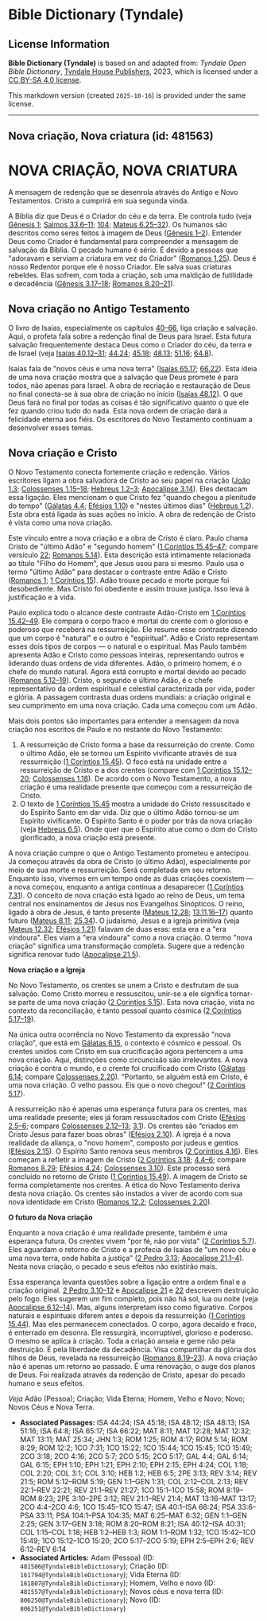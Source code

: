 # Bible Dictionary (Tyndale)

## License Information

**Bible Dictionary (Tyndale)** is based on and adapted from: _Tyndale Open Bible Dictionary_, [Tyndale House Publishers](https://tyndaleopenresources.com/), 2023, which is licensed under a [CC BY-SA 4.0 license](https://creativecommons.org/licenses/by-sa/4.0/legalcode.en).

This markdown version (created `2025-10-16`) is provided under the same license.



--------------------------------

## Nova criação, Nova criatura (id: 481563)

NOVA CRIAÇÃO, NOVA CRIATURA
===========================

A mensagem de redenção que se desenrola através do Antigo e Novo Testamentos. Cristo a cumprirá em sua segunda vinda.

A Bíblia diz que Deus é o Criador do céu e da terra. Ele controla tudo (veja [Gênesis 1](https://ref.ly/Gen1:1-Gen1:31); [Salmos 33\.6–11](https://ref.ly/Ps33:6-Ps33:11); [104](https://ref.ly/Ps104:1-Ps104:35); [Mateus 6\.25–32](https://ref.ly/Matt6:25-Matt6:32)). Os humanos são descritos como seres feitos à imagem de Deus ([Gênesis 1–2](https://ref.ly/Gen1:1-Gen2:25)). Entender Deus como Criador é fundamental para compreender a mensagem de salvação da Bíblia. O pecado humano é sério. É devido a pessoas que "adoravam e serviam a criatura em vez do Criador" ([Romanos 1\.25](https://ref.ly/Rom1:25)). Deus é nosso Redentor porque ele é nosso Criador. Ele salva suas criaturas rebeldes. Elas sofrem, com toda a criação, sob uma maldição de futilidade e decadência ([Gênesis 3\.17–18](https://ref.ly/Gen3:17-Gen3:18); [Romanos 8\.20–21](https://ref.ly/Rom8:20-Rom8:21)).

Nova criação no Antigo Testamento
---------------------------------

O livro de Isaías, especialmente os capítulos [40–66](https://ref.ly/Isa40:1-Isa66:24), liga criação e salvação. Aqui, o profeta fala sobre a redenção final de Deus para Israel. Esta futura salvação frequentemente destaca Deus como o Criador do céu, da terra e de Israel (veja [Isaías 40\.12–31](https://ref.ly/Isa40:12-Isa40:31); [44\.24](https://ref.ly/Isa44:24); [45\.18](https://ref.ly/Isa45:18); [48\.13](https://ref.ly/Isa48:13); [51\.16](https://ref.ly/Isa51:16); [64\.8](https://ref.ly/Isa64:8)).

Isaías fala de "novos céus e uma nova terra" ([Isaías 65\.17](https://ref.ly/Isa65:17); [66\.22](https://ref.ly/Isa66:22)). Esta ideia de uma nova criação mostra que a salvação que Deus promete é para todos, não apenas para Israel. A obra de recriação e restauração de Deus no final conecta\-se à sua obra de criação no início ([Isaías 48\.12](https://ref.ly/Isa48:12)). O que Deus fará no final por todas as coisas é tão significativo quanto o que ele fez quando criou tudo do nada. Esta nova ordem de criação dará a felicidade eterna aos fiéis. Os escritores do Novo Testamento continuam a desenvolver esses temas.

Nova criação e Cristo
---------------------

O Novo Testamento conecta fortemente criação e redenção. Vários escritores ligam a obra salvadora de Cristo ao seu papel na criação ([João 1\.3](https://ref.ly/John1:3); [Colossenses 1\.15–18](https://ref.ly/Col1:15-Col1:18); [Hebreus 1\.2–3](https://ref.ly/Heb1:2-Heb1:3); [Apocalipse 3\.14](https://ref.ly/Rev3:14)). Eles destacam essa ligação. Eles mencionam o que Cristo fez "quando chegou a plenitude do tempo" ([Gálatas 4\.4](https://ref.ly/Gal4:4); [Efésios 1\.10](https://ref.ly/Eph1:10)) e "nestes últimos dias" ([Hebreus 1\.2](https://ref.ly/Heb1:2)). Esta obra está ligada às suas ações no início. A obra de redenção de Cristo é vista como uma nova criação.

Este vínculo entre a nova criação e a obra de Cristo é claro. Paulo chama Cristo de "último Adão" e "segundo homem" ([1 Coríntios 15\.45–47](https://ref.ly/1Cor15:45-1Cor15:47); compare versículo [22](https://ref.ly/1Cor15:22); [Romanos 5\.14](https://ref.ly/Rom5:14)). Esta descrição está intimamente relacionada ao título "Filho do Homem", que Jesus usou para si mesmo. Paulo usa o termo "último Adão" para destacar o contraste entre Adão e Cristo ([Romanos 1](https://ref.ly/Rom1:1-Rom1:32); [1 Coríntios 15](https://ref.ly/1Cor15:1-1Cor15:58)). Adão trouxe pecado e morte porque foi desobediente. Mas Cristo foi obediente e assim trouxe justiça. Isso leva à justificação e à vida.

Paulo explica todo o alcance deste contraste Adão\-Cristo em [1 Coríntios 15\.42–49](https://ref.ly/1Cor15:42-1Cor15:49). Ele compara o corpo fraco e mortal do crente com o glorioso e poderoso que receberá na ressurreição. Ele resume esse contraste dizendo que um corpo é "natural" e o outro é "espiritual". Adão e Cristo representam esses dois tipos de corpos — o natural e o espiritual. Mas Paulo também apresenta Adão e Cristo como pessoas inteiras, representando outros e liderando duas ordens de vida diferentes. Adão, o primeiro homem, é o chefe do mundo natural. Agora está corrupto e mortal devido ao pecado ([Romanos 5\.12–19](https://ref.ly/Rom5:12-Rom5:19)). Cristo, o segundo e último Adão, é o chefe representativo da ordem espiritual e celestial caracterizada por vida, poder e glória. A passagem contrasta duas ordens mundiais: a criação original e seu cumprimento em uma nova criação. Cada uma começou com um Adão.

Mais dois pontos são importantes para entender a mensagem da nova criação nos escritos de Paulo e no restante do Novo Testamento:

1. A ressurreição de Cristo forma a base da ressurreição do crente. Como o último Adão, ele se tornou um Espírito vivificante através de sua ressurreição ([1 Coríntios 15\.45](https://ref.ly/1Cor15:45)). O foco está na unidade entre a ressurreição de Cristo e a dos crentes (compare com [1 Coríntios 15\.12–20](https://ref.ly/1Cor15:12-1Cor15:20); [Colossenses 1\.18](https://ref.ly/Col1:18)). De acordo com o Novo Testamento, a nova criação é uma realidade presente que começou com a ressurreição de Cristo.
2. O texto de [1 Coríntios 15\.45](https://ref.ly/1Cor15:45) mostra a unidade do Cristo ressuscitado e do Espírito Santo em dar vida. Diz que o último Adão tornou\-se um Espírito vivificante. O Espírito Santo é o poder por trás da nova criação (veja [Hebreus 6\.5](https://ref.ly/Heb6:5)). Onde quer que o Espírito atue como o dom do Cristo glorificado, a nova criação está presente.

A nova criação cumpre o que o Antigo Testamento prometeu e antecipou. Já começou através da obra de Cristo (o último Adão), especialmente por meio de sua morte e ressurreição. Será completada em seu retorno. Enquanto isso, vivemos em um tempo onde as duas criações coexistem — a nova começou, enquanto a antiga continua a desaparecer ([1 Coríntios 7\.31](https://ref.ly/1Cor7:31)). O conceito de nova criação está ligado ao reino de Deus, um tema central nos ensinamentos de Jesus nos Evangelhos Sinópticos. O reino, ligado à obra de Jesus, é tanto presente ([Mateus 12\.28](https://ref.ly/Matt12:28); [13\.11,16–17](https://ref.ly/Matt13:11)) quanto futuro ([Mateus 8\.11](https://ref.ly/Matt8:11); [25\.34](https://ref.ly/Matt25:34)). O judaísmo, Jesus e a igreja primitiva (veja [Mateus 12\.32](https://ref.ly/Matt12:32); [Efésios 1\.21](https://ref.ly/Eph1:21)) falavam de duas eras: esta era e a "era vindoura". Eles viam a "era vindoura" como a nova criação. O termo "nova criação" significa uma transformação completa. Sugere que a redenção significa renovar tudo ([Apocalipse 21\.5](https://ref.ly/Rev21:5)).

**Nova criação e a Igreja**

No Novo Testamento, os crentes se unem a Cristo e desfrutam de sua salvação. Como Cristo morreu e ressuscitou, unir\-se a ele significa tornar\-se parte de uma nova criação ([2 Coríntios 5\.15](https://ref.ly/2Cor5:15)). Esta nova criação, vista no contexto da reconciliação, é tanto pessoal quanto cósmica ([2 Coríntios 5\.17–19](https://ref.ly/2Cor5:17-2Cor5:19)).

Na única outra ocorrência no Novo Testamento da expressão "nova criação", que está em [Gálatas 6\.15](https://ref.ly/Gal6:15), o contexto é cósmico e pessoal. Os crentes unidos com Cristo em sua crucificação agora pertencem a uma nova criação. Aqui, distinções como circuncisão são irrelevantes. A nova criação é contra o mundo, e o crente foi crucificado com Cristo ([Gálatas 6\.14](https://ref.ly/Gal6:14); compare [Colossenses 2\.20](https://ref.ly/Col2:20)). “Portanto, se alguém está em Cristo, é uma nova criação. O velho passou. Eis que o novo chegou!” ([2 Coríntios 5\.17](https://ref.ly/2Cor5:17)).

A ressurreição não é apenas uma esperança futura para os crentes, mas uma realidade presente; eles já foram ressuscitados com Cristo ([Efésios 2\.5–6](https://ref.ly/Eph2:5-Eph2:6); compare [Colossenses 2\.12–13](https://ref.ly/Col2:12-Col2:13); [3\.1](https://ref.ly/Col3:1)). Os crentes são “criados em Cristo Jesus para fazer boas obras” ([Efésios 2\.10](https://ref.ly/Eph2:10)). A igreja é a nova realidade da aliança, o "novo homem", composto por judeus e gentios ([Efésios 2\.15](https://ref.ly/Eph2:15)). O Espírito Santo renova seus membros ([2 Coríntios 4\.16](https://ref.ly/2Cor4:16)). Eles começam a refletir a imagem de Cristo ([2 Coríntios 3\.18](https://ref.ly/2Cor3:18); [4\.4–6](https://ref.ly/2Cor4:4-2Cor4:6); compare [Romanos 8\.29](https://ref.ly/Rom8:29); [Efésios 4\.24](https://ref.ly/Eph4:24); [Colossenses 3\.10](https://ref.ly/Col3:10)). Este processo será concluído no retorno de Cristo ([1 Coríntios 15\.49](https://ref.ly/1Cor15:49)). A imagem de Cristo se forma completamente nos crentes. A ética do Novo Testamento deriva desta nova criação. Os crentes são instados a viver de acordo com sua nova identidade em Cristo ([Romanos 12\.2](https://ref.ly/Rom12:2); [Colossenses 2\.20](https://ref.ly/Col2:20)).

**O futuro da Nova criação**

Enquanto a nova criação é uma realidade presente, também é uma esperança futura. Os crentes vivem "por fé, não por vista" ([2 Coríntios 5\.7](https://ref.ly/2Cor5:7)). Eles aguardam o retorno de Cristo e a profecia de Isaías de "um novo céu e uma nova terra, onde habita a justiça" ([2 Pedro 3\.13](https://ref.ly/2Pet3:13); [Apocalipse 21\.1–4](https://ref.ly/Rev21:1-Rev21:4)). Nesta nova criação, o pecado e seus efeitos não existirão mais.

Essa esperança levanta questões sobre a ligação entre a ordem final e a criação original. [2 Pedro 3\.10–12](https://ref.ly/2Pet3:10-2Pet3:12) e [Apocalipse 21](https://ref.ly/Rev21:1-Rev21:27) e [22](https://ref.ly/Rev22:1-Rev22:21) descrevem destruição pelo fogo. Eles sugerem um fim completo, pois não há sol, lua ou noite (veja [Apocalipse 6\.12–14](https://ref.ly/Rev6:12-Rev6:14)). Mas, alguns interpretam isso como figurativo. Corpos naturais e espirituais diferem antes e depois da ressurreição ([1 Coríntios 15\.44](https://ref.ly/1Cor15:44)). Mas eles permanecem conectados. O corpo, agora decaído e fraco, é enterrado em desonra. Ele ressurgirá, incorruptível, glorioso e poderoso. O mesmo se aplica à criação. Toda a criação anseia e geme não pela destruição. É pela liberdade da decadência. Visa compartilhar da glória dos filhos de Deus, revelada na ressurreição ([Romanos 8\.19–23](https://ref.ly/Rom8:19-Rom8:23)). A nova criação não é apenas um retorno ao passado. É uma renovação, o auge dos planos de Deus. Foi realizada através da redenção de Cristo, apesar do pecado humano e seus efeitos.

*Veja* Adão (Pessoa); Criação; Vida Eterna; Homem, Velho e Novo; Novo; Novos Céus e Nova Terra.

* **Associated Passages:** ISA 44:24; ISA 45:18; ISA 48:12; ISA 48:13; ISA 51:16; ISA 64:8; ISA 65:17; ISA 66:22; MAT 8:11; MAT 12:28; MAT 12:32; MAT 13:11; MAT 25:34; JHN 1:3; ROM 1:25; ROM 4:17; ROM 5:14; ROM 8:29; ROM 12:2; 1CO 7:31; 1CO 15:22; 1CO 15:44; 1CO 15:45; 1CO 15:49; 2CO 3:18; 2CO 4:16; 2CO 5:7; 2CO 5:15; 2CO 5:17; GAL 4:4; GAL 6:14; GAL 6:15; EPH 1:10; EPH 1:21; EPH 2:10; EPH 2:15; EPH 4:24; COL 1:18; COL 2:20; COL 3:1; COL 3:10; HEB 1:2; HEB 6:5; 2PE 3:13; REV 3:14; REV 21:5; ROM 5:12–ROM 5:19; GEN 1:1–GEN 1:31; COL 2:12–COL 2:13; REV 22:1–REV 22:21; REV 21:1–REV 21:27; 1CO 15:1–1CO 15:58; ROM 8:19–ROM 8:23; 2PE 3:10–2PE 3:12; REV 21:1–REV 21:4; MAT 13:16–MAT 13:17; 2CO 4:4–2CO 4:6; 1CO 15:45–1CO 15:47; ISA 40:1–ISA 66:24; PSA 33:6–PSA 33:11; PSA 104:1–PSA 104:35; MAT 6:25–MAT 6:32; GEN 1:1–GEN 2:25; GEN 3:17–GEN 3:18; ROM 8:20–ROM 8:21; ISA 40:12–ISA 40:31; COL 1:15–COL 1:18; HEB 1:2–HEB 1:3; ROM 1:1–ROM 1:32; 1CO 15:42–1CO 15:49; 1CO 15:12–1CO 15:20; 2CO 5:17–2CO 5:19; EPH 2:5–EPH 2:6; REV 6:12–REV 6:14
* **Associated Articles:** Adam (Pessoa) (ID: `481506@TyndaleBibleDictionary`); Criação (ID: `161794@TyndaleBibleDictionary`); Vida Eterna (ID: `161807@TyndaleBibleDictionary`); Homem, Velho e novo (ID: `481557@TyndaleBibleDictionary`); Novos céus e nova terra (ID: `806250@TyndaleBibleDictionary`); Novo (ID: `806251@TyndaleBibleDictionary`)

